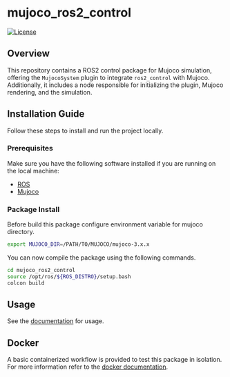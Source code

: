 # mujoco_ros2_control

[![License](https://img.shields.io/badge/License-MIT-blue.svg)](LICENSE)

## Overview

This repository contains a ROS2 control package for Mujoco simulation, offering the `MujocoSystem` plugin to integrate `ros2_control` with Mujoco. Additionally, it includes a node responsible for initializing the plugin, Mujoco rendering, and the simulation.

## Installation Guide

Follow these steps to install and run the project locally.

### Prerequisites

Make sure you have the following software installed if you are running on the local machine:

- [ROS](https://docs.ros.org/)
- [Mujoco](https://mujoco.org/)

### Package Install

Before build this package configure environment variable for mujoco directory.

```bash
export MUJOCO_DIR=/PATH/TO/MUJOCO/mujoco-3.x.x
```

You can now compile the package using the following commands.

```bash
cd mujoco_ros2_control
source /opt/ros/${ROS_DISTRO}/setup.bash
colcon build
```

## Usage

See the [documentation](doc/index.rst) for usage.

## Docker

A basic containerized workflow is provided to test this package in isolation.
For more information refer to the [docker documentation](docker/RUNNING_IN_DOCKER.md).

